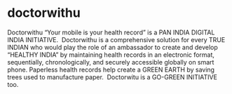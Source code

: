 # doctorwithu
Doctorwithu “Your mobile is your health record” is a PAN INDIA DIGITAL INDIA INITIATIVE.  Doctorwithu is a comprehensive solution for every TRUE INDIAN who would play the role of an ambassador to create and develop “HEALTHY INDIA” by maintaining health records in an electronic format, sequentially, chronologically, and securely accessible globally on smart phone. Paperless health records help create a GREEN EARTH by saving trees used to manufacture paper.  Doctorwitu is a GO-GREEN INITIATIVE too.
